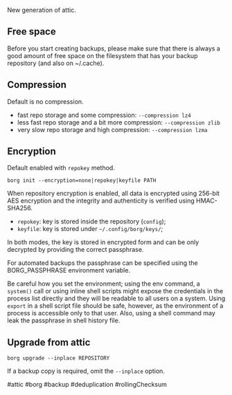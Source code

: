 New generation of attic.

## Free space

Before you start creating backups,
please make sure that there is always a good amount of free space
on the filesystem that has your backup repository (and also on ~/.cache).

## Compression

Default is no compression.

- fast repo storage and some compression: `--compression lz4`
- less fast repo storage and a bit more compression: `--compression zlib`
- very slow repo storage and high compression: `--compression lzma`

## Encryption

Default enabled with `repokey` method.

    borg init --encryption=none|repokey|keyfile PATH

When repository encryption is enabled,
all data is encrypted using 256-bit AES encryption
and the integrity and authenticity is verified using HMAC-SHA256.

- `repokey`: key is stored inside the repository (`config`);
- `keyfile`: key is stored under `~/.config/borg/keys/`;

In both modes, the key is stored in encrypted form
and can be only decrypted by providing the correct passphrase.

For automated backups the passphrase can be specified
using the BORG_PASSPHRASE environment variable.

Be careful how you set the environment;
using the env command, a `system()` call or using inline shell scripts
might expose the credentials in the process list directly
and they will be readable to all users on a system.
Using `export` in a shell script file should be safe, however,
as the environment of a process is accessible only to that user.
Also, using a shell command may leak the passphrase in shell history file.

## Upgrade from attic

    borg upgrade --inplace REPOSITORY

If a backup copy is required, omit the `--inplace` option.

#attic #borg #backup #deduplication #rollingChecksum
